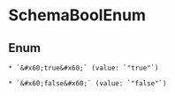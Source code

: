 
# SchemaBoolEnum

## Enum


    * `&#x60;true&#x60;` (value: `"true"`)

    * `&#x60;false&#x60;` (value: `"false"`)



